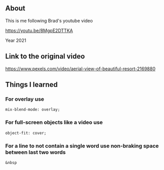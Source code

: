 ## About
This is me following Brad's youtube video

https://youtu.be/8MgpE2DTTKA

Year 2021

## Link to the original video
https://www.pexels.com/video/aerial-view-of-beautiful-resort-2169880

## Things I learned
### For overlay use
```
mix-blend-mode: overlay;
```

### For full-screen objects like a video use
```
object-fit: cover;
```

### For a line to not contain a single word use non-braking space between last two words
```
&nbsp
```